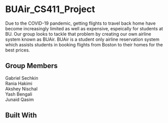 # BUAir_CS411_Project

Due to the COVID-19 pandemic, getting flights to travel back home have become increasingly limited as well as expensive, espeically for students at BU. Our group looks to tackle that problem by creating our own airline system known as BUAir. BUAir is a student only airline reservation system which assists students in booking flights from Boston to their homes for the best prices.

## Group Members
Gabriel Sechkin  
Rania Hakimi  
Akshey Nischal  
Yash Bengali  
Junaid Qasim  

## Built With

